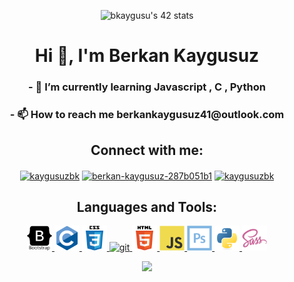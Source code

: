 <p align="center" href="https://github.com/JaeSeoKim/badge42"><img src="https://badge42.vercel.app/api/v2/cl6nezdek00060hml21ixm9m8/stats?cursusId=21&coalitionId=233"" alt="bkaygusu's 42 stats" > </p> 
  
  <h1 align = "center">Hi 👋, I'm Berkan Kaygusuz</h1>
  <h3 align = "center">- 🌱 I’m currently learning Javascript , C , Python </h1>

<h3 align = "center">  - 📫 How to reach me berkankaygusuz41@outlook.com</h3>

  <h2 align="center">Connect with me:</h2>
  <p align="center">
  <a href="https://twitter.com/kaygusuzbk" target="blank"><img align="center" src="https://raw.githubusercontent.com/rahuldkjain/github-profile-readme-generator/master/src/images/icons/Social/twitter.svg" alt="kaygusuzbk" height="30" width="40" /></a>
  <a href="https://linkedin.com/in/berkan-kaygusuz-287b051b1" target="blank"><img align="center" src="https://raw.githubusercontent.com/rahuldkjain/github-profile-readme-generator/master/src/images/icons/Social/linked-in-alt.svg" alt="berkan-kaygusuz-287b051b1" height="30" width="40" /></a>
  <a href="https://instagram.com/kaygusuzbk" target="blank"><img align="center" src="https://raw.githubusercontent.com/rahuldkjain/github-profile-readme-generator/master/src/images/icons/Social/instagram.svg" alt="kaygusuzbk" height="30" width="40" /></a>
  </p>

  <h2 align="center">Languages and Tools:</h2>
  <p align="center"> <a href="https://getbootstrap.com" target="_blank" rel="noreferrer"> <img src="https://raw.githubusercontent.com/devicons/devicon/master/icons/bootstrap/bootstrap-plain-wordmark.svg" alt="bootstrap" width="40" height="40"/> </a> <a href="https://www.cprogramming.com/" target="_blank" rel="noreferrer"> <img src="https://raw.githubusercontent.com/devicons/devicon/master/icons/c/c-original.svg" alt="c" width="40" height="40"/> </a> <a href="https://www.w3schools.com/css/" target="_blank" rel="noreferrer"> <img src="https://raw.githubusercontent.com/devicons/devicon/master/icons/css3/css3-original-wordmark.svg" alt="css3" width="40" height="40"/> </a> <a href="https://git-scm.com/" target="_blank" rel="noreferrer"> <img src="https://www.vectorlogo.zone/logos/git-scm/git-scm-icon.svg" alt="git" width="40" height="40"/> </a> <a href="https://www.w3.org/html/" target="_blank" rel="noreferrer"> <img src="https://raw.githubusercontent.com/devicons/devicon/master/icons/html5/html5-original-wordmark.svg" alt="html5" width="40" height="40"/> </a> <a href="https://developer.mozilla.org/en-US/docs/Web/JavaScript" target="_blank" rel="noreferrer"> <img src="https://raw.githubusercontent.com/devicons/devicon/master/icons/javascript/javascript-original.svg" alt="javascript" width="40" height="40"/> </a> <a href="https://www.photoshop.com/en" target="_blank" rel="noreferrer"> <img src="https://raw.githubusercontent.com/devicons/devicon/master/icons/photoshop/photoshop-line.svg" alt="photoshop" width="40" height="40"/> </a> <a href="https://www.python.org" target="_blank" rel="noreferrer"> <img src="https://raw.githubusercontent.com/devicons/devicon/master/icons/python/python-original.svg" alt="python" width="40" height="40"/> </a> <a href="https://sass-lang.com" target="_blank" rel="noreferrer"> <img src="https://raw.githubusercontent.com/devicons/devicon/master/icons/sass/sass-original.svg" alt="sass" width="40" height="40"/> </a> </p>

<p align="center" href="https://www.codewars.com/users/KaygusuzBK/badges/large"><img src="https://www.codewars.com/users/KaygusuzBK/badges/large"> </p> 
